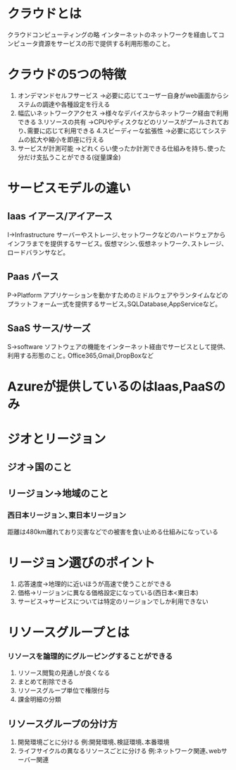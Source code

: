 # クラウドとは
クラウドコンピューティングの略
インターネットのネットワークを経由してコンピュータ資源をサービスの形で提供する利用形態のこと｡

# クラウドの5つの特徴
1. オンデマンドセルフサービス
->必要に応じてユーザー自身がweb画面からシステムの調達や各種設定を行える
2. 幅広いネットワークアクセス
->様々なデバイスからネットワーク経由で利用できる
3.リソースの共有
->CPUやディスクなどのリソースがプールされており､需要に応じて利用できる
4.スピーディーな拡張性
->必要に応じてシステムの拡大や縮小を即座に行える
5. サービスが計測可能
->どれくらい使ったか計測できる仕組みを持ち､使った分だけ支払うことができる(従量課金)


# サービスモデルの違い

## Iaas イアース/アイアース
I->Infrastructure
サーバーやストレージ､セットワークなどのハードウェアからインフラまでを提供するサービス｡
仮想マシン､仮想ネットワーク､ストレージ､ロードバランサなど｡
## Paas パース
P->Platform
アプリケーションを動かすためのミドルウェアやランタイムなどのプラットフォーム一式を提供するサービス｡SQLDatabase,AppServiceなど｡
## SaaS サース/サーズ
S->software
ソフトウェアの機能をインターネット経由でサービスとして提供､利用する形態のこと｡
Office365,Gmail,DropBoxなど

#  Azureが提供しているのはIaas,PaaSのみ


# ジオとリージョン
## ジオ->国のこと
## リージョン->地域のこと
### 西日本リージョン､東日本リージョン
距離は480km離れており災害などでの被害を食い止める仕組みになっている

# リージョン選びのポイント
1. 応答速度->地理的に近いほうが高速で使うことができる
2. 価格->リージョンに異なる価格設定になっている(西日本<東日本)
3. サービス->サービスについては特定のリージョンでしか利用できない

# リソースグループとは
### リソースを論理的にグルーピングすることができる
1. リソース閲覧の見通しが良くなる
2. まとめて削除できる
3. リソースグループ単位で権限付与
4. 課金明細の分類

## リソースグループの分け方

1. 開発環境ごとに分ける 例:開発環境､検証環境､本番環境
2. ライフサイクルの異なるリソースごとに分ける 例:ネットワーク関連､webサーバー関連

